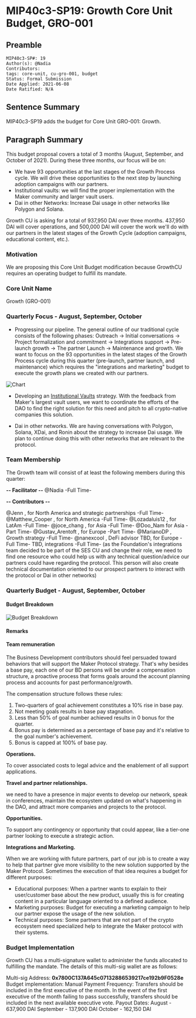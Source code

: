 # MIP40c3-SP19: Growth Core Unit Budget, GRO-001

## Preamble

```
MIP40c3-SP#: 19
Author(s): @Nadia
Contributors:
tags: core-unit, cu-gro-001, budget
Status: Formal Submission
Date Applied: 2021-06-08
Date Ratified: N/A
```

## Sentence Summary

MIP40c3-SP19 adds the budget for Core Unit GRO-001: Growth.

## Paragraph Summary

This budget proposal covers a total of 3 months (August, September, and October of 2021). During these three months, our focus will be on:

* We have 93 opportunities at the last stages of the Growth Process cycle. We will drive these opportunities to the next step by launching adoption campaigns with our partners.
* Institutional vaults: we will find the proper implementation with the Maker community and larger vault users.
* Dai in other Networks: Increase Dai usage in other networks like Polygon and Solana.

Growth CU is asking for a total of 937,950 DAI over three months. 437,950 DAI will cover operations, and 500,000 DAI will cover the work we'll do with our partners in the latest stages of the Growth Cycle (adoption campaigns, educational content, etc.).

### Motivation

We are proposing this Core Unit Budget modification because GrowthCU requires an operating budget to fulfill its mandate.

### Core Unit Name

Growth (GRO-001)

### Quarterly Focus - August, September, October

* Progressing our pipeline. The general outline of our traditional cycle consists of the following phases: Outreach → Initial conversations → Project formalization and commitment → Integrations support → Pre-launch growth → The partner Launch → Maintenance and growth. We want to focus on the 93 opportunities in the latest stages of the Growth Process cycle during this quarter (pre-launch, partner launch, and maintenance) which requires the "integrations and marketing" budget to execute the growth plans we created with our partners.

![Chart](https://github.com/makerdao/mips/blob/master/MIP40/MIP40c3-Subproposals/supporting_materials/MIP40c3-SP19/distribution.png)

* Developing an [Institutional Vaults](https://forum.makerdao.com/t/institutional-vaults/8637/6) strategy. With the feedback from Maker's largest vault users, we want to coordinate the efforts of the DAO to find the right solution for this need and pitch to all crypto-native companies this solution.

* Dai in other networks. We are having conversations with Polygon, Solana, XDai, and Ronin about the strategy to increase Dai usage. We plan to continue doing this with other networks that are relevant to the protocol.

### Team Membership

The Growth team will consist of at least the following members during this quarter:

**-- Facilitator --**
@Nadia  -Full Time-

**-- Contributors --**

@Jenn , for North America and strategic partnerships -Full Time-
@Matthew_Cooper , for North America -Full Time-
@Lozadaluis12 , for LatAm -Full Time-
@joce_chang , for Asia -Full Time-
@Doo_Nam  for Asia -Part Time-
@Gustav_Arentoft , for Europe -Part Time-
@MarianoDP , Growth strategy  -Full Time-
@nanexcool , DeFi advisor
TBD, for Europe -Full Time-
TBD, integrations -Full Time- (as the Foundation's integrations team decided to be part of the SES CU and change their role, we need to find one resource who could help us with any technical question/advice our partners could have regarding the protocol. This person will also create technical documentation oriented to our prospect partners to interact with the protocol or Dai in other networks)

### Quarterly Budget - August, September, October

#### Budget Breakdown

![Budget Breakdown](https://github.com/makerdao/mips/blob/master/MIP40/MIP40c3-Subproposals/supporting_materials/MIP40c3-SP19/budget_breakdown.png)

#### Remarks

#### Team remuneration

The Business Development contributors should feel persuaded toward behaviors that will support the Maker Protocol strategy. That's why besides a base pay, each one of our BD persons will be under a compensation structure, a proactive process that forms goals around the account planning process and accounts for past performance/growth.

The compensation structure follows these rules:

1. Two-quarters of goal achievement constitutes a 10% rise in base pay.
2. Not meeting goals results in base pay stagnation.
3. Less than 50% of goal number achieved results in 0 bonus for the quarter.
4. Bonus pay is determined as a percentage of base pay and it's relative to the goal number's achievement.
5. Bonus is capped at 100% of base pay.

**Operations.**

To cover associated costs to legal advice and the enablement of all support applications.

**Travel and partner relationships.**

we need to have a presence in major events to develop our network, speak in conferences, maintain the ecosystem updated on what's happening in the DAO, and attract more companies and projects to the protocol.

**Opportunities.**

To support any contingency or opportunity that could appear, like a tier-one partner looking to execute a strategic action.

**Integrations and Marketing.**

When we are working with future partners, part of our job is to create a way to help that partner give more visibility to the new solution supported by the Maker Protocol. Sometimes the execution of that idea requires a budget for different purposes:

* Educational purposes: When a partner wants to explain to their user/customer base about the new product, usually this is for creating content in a particular language oriented to a defined audience.
* Marketing purposes: Budget for executing a marketing campaign to help our partner expose the usage of the new solution.
* Technical purposes: Some partners that are not part of the crypto ecosystem need specialized help to integrate the Maker protocol with their systems.

### Budget Implementation

Growth CU has a multi-signature wallet to administer the funds allocated to fulfilling the mandate. The details of this multi-sig wallet are as follows:

Multi-sig Address: **0x7800C137A645c07132886539217ce192b9F0528e**
Budget implementation: Manual
Payment Frequency: Transfers should be included in the first executive of the month. In the event of the first executive of the month failing to pass successfully, transfers should be included in the next available executive vote.
Payout Dates:
August - 637,900 DAI
September - 137,900 DAI
October - 162,150 DAI
